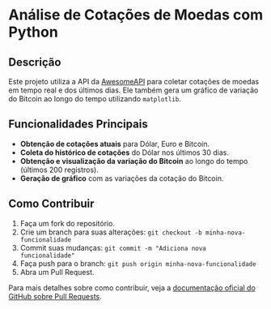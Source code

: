# Análise de Cotações de Moedas com Python

## Descrição
Este projeto utiliza a API da [AwesomeAPI](https://docs.awesomeapi.com.br/) para coletar cotações de moedas em tempo real e dos últimos dias. Ele também gera um gráfico de variação do Bitcoin ao longo do tempo utilizando `matplotlib`.

## Funcionalidades Principais
- **Obtenção de cotações atuais** para Dólar, Euro e Bitcoin.
- **Coleta do histórico de cotações** do Dólar nos últimos 30 dias.
- **Obtenção e visualização da variação do Bitcoin** ao longo do tempo (últimos 200 registros).
- **Geração de gráfico** com as variações da cotação do Bitcoin.

## Como Contribuir
1. Faça um fork do repositório.
2. Crie um branch para suas alterações: `git checkout -b minha-nova-funcionalidade`
3. Commit suas mudanças: `git commit -m "Adiciona nova funcionalidade"`
4. Faça push para o branch: `git push origin minha-nova-funcionalidade`
5. Abra um Pull Request.

Para mais detalhes sobre como contribuir, veja a [documentação oficial do GitHub sobre Pull Requests](https://docs.github.com/pt/pull-requests/collaborating-with-pull-requests).  
